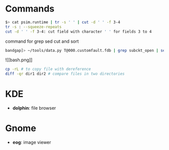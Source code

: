 # Commands

```bash
$> cat psim.runtime | tr -s ' ' | cut -d ' ' -f 3-4
tr -s : --squeeze-repeats
cut -d ' ' -f 3-4: cut field with character ' ' for fields 3 to 4 
```

command for grep sed cut and sort

```bash
bandgap]> ~/tools/data.py T@000.customfault.fdb | grep subckt_open | sed 's/,/ /g' | cut -d " " -f 6-7 | sort -k 2,2 | less
```
![[bash.png]]
```bash
cp -rL # to copy file with dereference
diff -qr dir1 dir2 # compare files in two directories
```
# KDE
* **dolphin**: file browser
# Gnome
* **eog**: image viewer